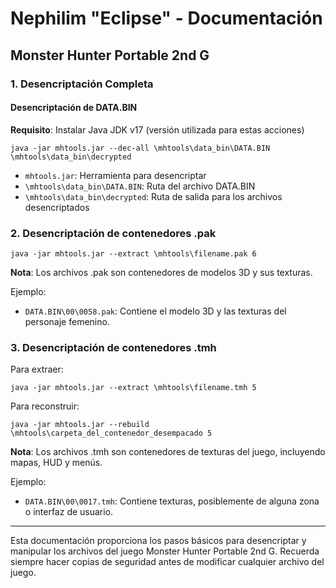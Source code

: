 # Nephilim "Eclipse" - Documentación
## Monster Hunter Portable 2nd G

### 1. Desencriptación Completa

#### Desencriptación de DATA.BIN

**Requisito**: Instalar Java JDK v17 (versión utilizada para estas acciones)

```
java -jar mhtools.jar --dec-all \mhtools\data_bin\DATA.BIN \mhtools\data_bin\decrypted
```

- `mhtools.jar`: Herramienta para desencriptar
- `\mhtools\data_bin\DATA.BIN`: Ruta del archivo DATA.BIN
- `\mhtools\data_bin\decrypted`: Ruta de salida para los archivos desencriptados

### 2. Desencriptación de contenedores .pak

```
java -jar mhtools.jar --extract \mhtools\filename.pak 6
```

**Nota**: Los archivos .pak son contenedores de modelos 3D y sus texturas.

Ejemplo:
- `DATA.BIN\00\0058.pak`: Contiene el modelo 3D y las texturas del personaje femenino.

### 3. Desencriptación de contenedores .tmh

Para extraer:
```
java -jar mhtools.jar --extract \mhtools\filename.tmh 5
```

Para reconstruir:
```
java -jar mhtools.jar --rebuild \mhtools\carpeta_del_contenedor_desempacado 5
```

**Nota**: Los archivos .tmh son contenedores de texturas del juego, incluyendo mapas, HUD y menús.

Ejemplo:
- `DATA.BIN\00\0017.tmh`: Contiene texturas, posiblemente de alguna zona o interfaz de usuario.

---

Esta documentación proporciona los pasos básicos para desencriptar y manipular los archivos del juego Monster Hunter Portable 2nd G. Recuerda siempre hacer copias de seguridad antes de modificar cualquier archivo del juego.
